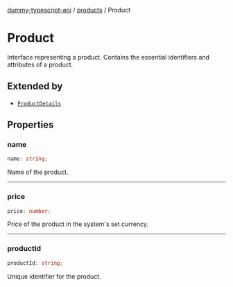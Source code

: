[dummy-typescript-api](../../index.md) / [products](../index.md) / Product

# Product

Interface representing a product.
Contains the essential identifiers and attributes of a product.

## Extended by

- [`ProductDetails`](ProductDetails.md)

## Properties

### name

```ts
name: string;
```

Name of the product.

***

### price

```ts
price: number;
```

Price of the product in the system's set currency.

***

### productId

```ts
productId: string;
```

Unique identifier for the product.
